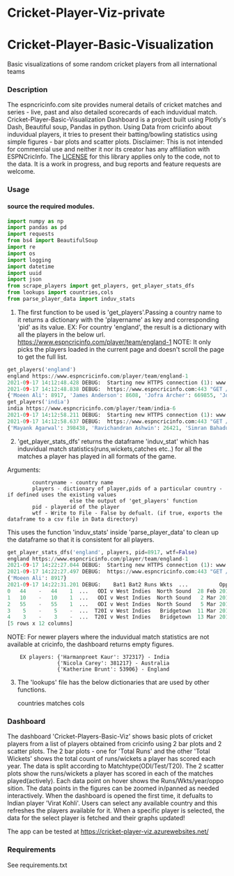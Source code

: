 # Cricket-Player-Viz-private
# Cricket-Player-Basic-Visualization
Basic visualizations of some random cricket players from all international teams

### Description

The espncricinfo.com site provides numeral details of cricket matches and series - live, past and also detailed scorecards of each induvidual match.
Cricket-Player-Basic-Visualization Dashboard is a project built using Plotly's Dash, Beautiful soup, Pandas in python. Using Data from cricinfo
about induvidual players, it tries to present their batting/bowling statistics using simple figures - bar plots and scatter plots.
Disclaimer: This  is not intended for commercial use and neither it nor its creator has any affiliation with ESPNCricInfo. The [LICENSE](LICENSE.txt) for this library applies only to the code, not to the data.
 It is a work in progress, and bug reports and feature requests are welcome.


### Usage

#### source the required modules.
```python
import numpy as np
import pandas as pd
import requests
from bs4 import BeautifulSoup
import re
import os
import logging
import datetime
import uuid
import json
from scrape_players import get_players, get_player_stats_dfs
from lookups import countries,cols
from parse_player_data import induv_stats
```

1) The first function to be used is 'get_players'.Passing a country name to it returns a dictionary with the 'playername' as key and corresponding
'pid' as its value. EX: For country 'england', the result is a dictionary with all the players in the below url.
https://www.espncricinfo.com/player/team/england-1
NOTE: It only picks the players loaded in the current page and doesn't scroll the page to get the full list.

```python
get_players('england')
england https://www.espncricinfo.com/player/team/england-1
2021-09-17 14:12:48.428 DEBUG:	Starting new HTTPS connection (1): www.espncricinfo.com:443
2021-09-17 14:12:48.838 DEBUG:	https://www.espncricinfo.com:443 "GET /player/team/england-1 HTTP/1.1" 200 None
{'Moeen Ali': 8917, 'James Anderson': 8608, 'Jofra Archer': 669855, 'Jonny Bairstow': 297433, 'Tammy Beaumont': 297074, 'Dom Bess': 646847, 'Sam Billings': 297628, 'Maia Bouchier': 1022077, 'James Bracey': 747031, 'Stuart Broad': 10617, 'Katherine Brunt': 53906, 'Rory Burns': 398778, 'Jos Buttler': 308967, 'Brydon Carse': 596417, 'Zak Crawley': 665053, 'Kate Cross': 297085, 'Sam Curran': 662973, 'Tom Curran': 550235, 'Freya Davies': 652945, 'Charlotte Dean': 1039421, 'Sophia Dunkley': 885815, 'Sophie Ecclestone': 878039, 'Georgia Elwiss': 297036, 'Tash Farrant': 580663, 'Ben Foakes': 364788, 'Sarah Glenn': 885837, 'Lewis Gregory': 362201, 'Haseeb Hameed': 632172, 'Amy Jones': 515874, 'Chris Jordan': 288992, 'Heather Knight': 358259, 'Emma Lamb': 749957, 'Dan Lawrence': 641423, 'Jack Leach': 455524, 'Liam Livingstone': 403902, 'Saqib Mahmood': 643885, 'Dawid Malan': 236489, 'Eoin Morgan': 24598, 'Craig Overton': 464626, 'Matt Parkinson': 653695}
get_players('india')
india https://www.espncricinfo.com/player/team/india-6
2021-09-17 14:12:58.211 DEBUG:	Starting new HTTPS connection (1): www.espncricinfo.com:443
2021-09-17 14:12:58.637 DEBUG:	https://www.espncricinfo.com:443 "GET /player/team/india-6 HTTP/1.1" 200 None
{'Mayank Agarwal': 398438, 'Ravichandran Ashwin': 26421, 'Simran Bahadur': 1204925, 'Taniya Bhatia': 883423, 'Ekta Bisht': 442048, 'Jasprit Bumrah': 625383, 'Yuzvendra Chahal': 430246, 'Deepak Chahar': 447261, 'Rahul Chahar': 1064812, 'Harleen Deol': 960845, 'Shikhar Dhawan': 28235, 'Ruturaj Gaikwad': 1060380, 'Rajeshwari Gayakwad': 709635, 'Richa Ghosh': 1212830, 'Jhulan Goswami': 53932, 'Krishnappa Gowtham': 424377, 'Dayalan Hemalatha': 961107, 'Ishan Kishan': 720471, 'Shreyas Iyer': 642519, 'Ravindra Jadeja': 234675, 'Mansi Joshi': 960815, 'Harmanpreet Kaur': 372317, 'Virat Kohli': 253802, 'Kuldeep Yadav': 559235, 'Bhuvneshwar Kumar': 326016, 'Smriti Mandhana': 597806, 'Mohammed Shami': 481896, 'Mohammed Siraj': 940973, 'Shahbaz Nadeem': 31872, 'T Natarajan': 802575, 'Devdutt Padikkal': 1119026, 'Manish Pandey': 290630, 'Shikha Pandey': 442145, 'Hardik Pandya': 625371, 'Krunal Pandya': 471342, 'Rishabh Pant': 931581, 'Nuzhat Parween': 960973, 'Axar Patel': 554691, 'Monica Patel': 1213438, 'Poonam Yadav': 630972}
```

2) 'get_player_stats_dfs' returns the dataframe 'induv_stat' which has induvidual match statistics(runs,wickets,catches etc..)
for all the matches a player has played in all formats of the game.

Arguments:  

            countryname - country name
            players - dictionary of player,pids of a particular country - if defined uses the existing values
                        else the output of 'get_players' function
            pid - playerid of the player
            wtf - Write to File - False by defualt. (if true, exports the dataframe to a csv file in Data directory)
This uses the function 'induv_stats' inside 'parse_player_data' to clean up the dataframe so that
it is consistent for all players.

```python
get_player_stats_dfs('england', players, pid=8917, wtf=False)
england https://www.espncricinfo.com/player/team/england-1
2021-09-17 14:22:27.044 DEBUG:	Starting new HTTPS connection (1): www.espncricinfo.com:443
2021-09-17 14:22:27.497 DEBUG:	https://www.espncricinfo.com:443 "GET /player/team/england-1 HTTP/1.1" 200 48743
{'Moeen Ali': 8917}
2021-09-17 14:22:31.201 DEBUG:	  Bat1 Bat2 Runs Wkts  ...          Opposition       Ground   Start Date  Unnamed: 11
0   44    -   44    1  ...   ODI v West Indies  North Sound  28 Feb 2014   ODI # 3477
1   10    -   10    1  ...   ODI v West Indies  North Sound   2 Mar 2014   ODI # 3480
2   55    -   55    1  ...   ODI v West Indies  North Sound   5 Mar 2014   ODI # 3484
3    5    -    5    -  ...  T20I v West Indies   Bridgetown  11 Mar 2014   T20I # 362
4    3    -    3    -  ...  T20I v West Indies   Bridgetown  13 Mar 2014   T20I # 364
[5 rows x 12 columns]
```
NOTE: For newer players where the induvidual match statistics are not available at cricinfo, the dashboard
        returns empty figures.

        EX players: {'Harmanpreet Kaur': 372317} - India
                    {'Nicola Carey': 381217} - Australia 
                    {'Katherine Brunt': 53906} - England


3) The 'lookups' file has the below dictionaries that are used by other functions.


    countries
    matches
    cols

 ### Dashboard
The dashboard 'Cricket-Players-Basic-Viz' shows basic plots of cricket players from a list of players obtained from cricinfo
using 2 bar plots and 2 scatter plots. The 2 bar plots - one for 'Total Runs' and the other 'Total Wickets' shows the total count of
runs/wickets a player has scored each year. The data is split according to Matchtype(ODI/Test/T20). The 2 scatter plots show the
runs/wickets a player has scored in each of the matches played(actively). Each data point on hover shows the Runs/Wkts/year/oppo
sition. The data points in the figures can be zoomed in/panned as needed interactively. When the dashboard is opened the first time,
it defualts to Indian player 'Virat Kohli'. Users can select any available country and this refreshes the players available for
it. When a specific player is selected, the data for the select player is fetched and their graphs updated!

The app can be tested at https://cricket-player-viz.azurewebsites.net/





### Requirements

See requirements.txt


